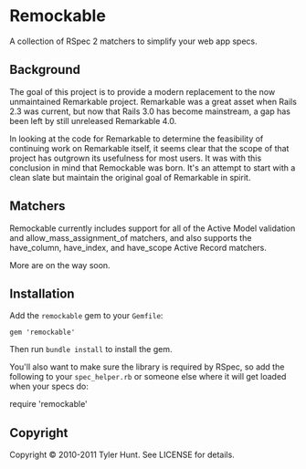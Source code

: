 # Remockable

A collection of RSpec 2 matchers to simplify your web app specs.


## Background

The goal of this project is to provide a modern replacement to the now
unmaintained Remarkable project. Remarkable was a great asset when Rails 2.3
was current, but now that Rails 3.0 has become mainstream, a gap has been left
by still unreleased Remarkable 4.0.

In looking at the code for Remarkable to determine the feasibility of continuing
work on Remarkable itself, it seems clear that the scope of that project has
outgrown its usefulness for most users. It was with this conclusion in mind that
Remockable was born. It's an attempt to start with a clean slate but maintain
the original goal of Remarkable in spirit.


## Matchers

Remockable currently includes support for all of the Active Model validation
and allow_mass_assignment_of matchers, and also supports the have_column,
have_index, and have_scope Active Record matchers.

More are on the way soon.


## Installation

Add the `remockable` gem to your `Gemfile`:

    gem 'remockable'

Then run `bundle install` to install the gem.

You'll also want to make sure the library is required by RSpec, so add the
following to your `spec_helper.rb` or someone else where it will get loaded
when your specs do:

  require 'remockable'


## Copyright

Copyright © 2010-2011 Tyler Hunt. See LICENSE for details.
